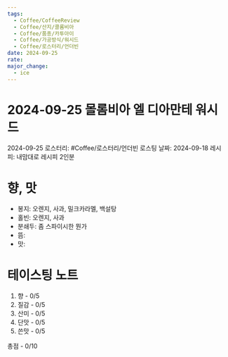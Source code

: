 ```yaml
---
tags:
  - Coffee/CoffeeReview
  - Coffee/산지/콜롬비아
  - Coffee/품종/카투아이
  - Coffee/가공방식/워시드
  - Coffee/로스터리/언더빈
date: 2024-09-25
rate: 
major_change:
  - ice
---
```

# 2024-09-25 몰롬비아 엘 디아만테 워시드
2024-09-25
로스터리: #Coffee/로스터리/언더빈
로스팅 날짜: 2024-09-18
레시피: 내맘대로 레시피 2인분
# 향, 맛
- 봉지: 오렌지, 사과, 밀크카라멜, 백설탕
- 홀빈: 오렌지, 사과
- 분쇄두: 좀 스파이시한 뭔가
- 뜸:
- 맛: 
# 테이스팅 노트
1. 향 - 0/5
2. 질감 - 0/5
3. 산미 - 0/5
4. 단맛 - 0/5
5. 쓴맛 - 0/5

총점 - 0/10